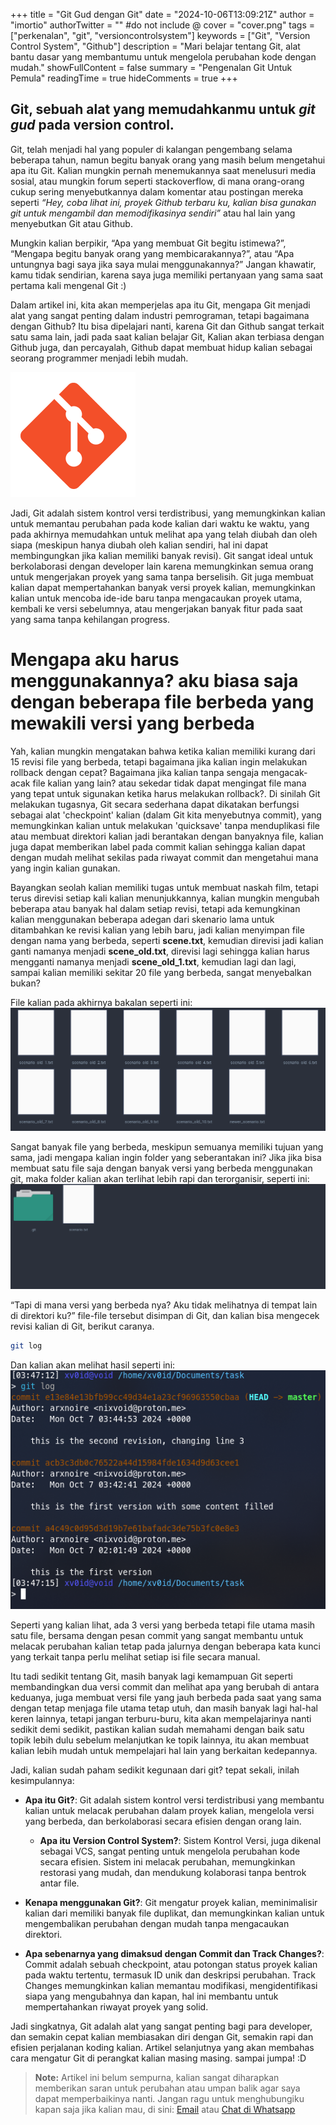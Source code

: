 +++
title = "Git Gud dengan Git"
date = "2024-10-06T13:09:21Z"
author = "imortio"
authorTwitter = "" #do not include @
cover = "cover.png"
tags = ["perkenalan", "git", "versioncontrolsystem"]
keywords = ["Git", "Version Control System", "Github"]
description = "Mari belajar tentang Git, alat bantu dasar yang membantumu untuk mengelola perubahan kode dengan mudah."
showFullContent = false
summary = "Pengenalan Git Untuk Pemula"
readingTime = true
hideComments = true
+++

## Git, sebuah alat yang memudahkanmu untuk _git gud_ pada version control.

Git, telah menjadi hal yang populer di kalangan pengembang selama beberapa tahun, namun begitu banyak orang yang masih belum mengetahui apa itu Git. Kalian mungkin pernah menemukannya saat menelusuri media sosial, atau mungkin forum seperti stackoverflow, di mana orang-orang cukup sering menyebutkannya dalam komentar atau postingan mereka seperti _“Hey, coba lihat ini, proyek Github terbaru ku, kalian bisa gunakan git untuk mengambil dan memodifikasinya sendiri”_ atau hal lain yang menyebutkan Git atau Github.

Mungkin kalian berpikir, “Apa yang membuat Git begitu istimewa?”, “Mengapa begitu banyak orang yang membicarakannya?”, atau “Apa untungnya bagi saya jika saya mulai menggunakannya?” Jangan khawatir, kamu tidak sendirian, karena saya juga memiliki pertanyaan yang sama saat pertama kali mengenal Git :)

Dalam artikel ini, kita akan memperjelas apa itu Git, mengapa Git menjadi alat yang sangat penting dalam industri pemrograman, tetapi bagaimana dengan Github? Itu bisa dipelajari nanti, karena Git dan Github sangat terkait satu sama lain, jadi pada saat kalian belajar Git, Kalian akan terbiasa dengan Github juga, dan percayalah, Github dapat membuat hidup kalian sebagai seorang programmer menjadi lebih mudah.

![Git Logo](git.png)

Jadi, Git adalah sistem kontrol versi terdistribusi, yang memungkinkan kalian untuk memantau perubahan pada kode kalian dari waktu ke waktu, yang pada akhirnya memudahkan untuk melihat apa yang telah diubah dan oleh siapa (meskipun hanya diubah oleh kalian sendiri, hal ini dapat membingungkan jika kalian memiliki banyak revisi). Git sangat ideal untuk berkolaborasi dengan developer lain karena memungkinkan semua orang untuk mengerjakan proyek yang sama tanpa berselisih. Git juga membuat kalian dapat mempertahankan banyak versi proyek kalian, memungkinkan kalian untuk mencoba ide-ide baru tanpa mengacaukan proyek utama, kembali ke versi sebelumnya, atau mengerjakan banyak fitur pada saat yang sama tanpa kehilangan progress.

# Mengapa aku harus menggunakannya? aku biasa saja dengan beberapa file berbeda yang mewakili versi yang berbeda

Yah, kalian mungkin mengatakan bahwa ketika kalian memiliki kurang dari 15 revisi file yang berbeda, tetapi bagaimana jika kalian ingin melakukan rollback dengan cepat? Bagaimana jika kalian tanpa sengaja mengacak-acak file kalian yang lain? atau sekedar tidak dapat mengingat file mana yang tepat untuk sigunakan ketika harus melakukan rollback?. Di sinilah Git melakukan tugasnya, Git secara sederhana dapat dikatakan berfungsi sebagai alat 'checkpoint' kalian (dalam Git kita menyebutnya commit), yang memungkinkan kalian untuk melakukan 'quicksave' tanpa menduplikasi file atau membuat direktori kalian jadi berantakan dengan banyaknya file, kalian juga dapat memberikan label pada commit kalian sehingga kalian dapat dengan mudah melihat sekilas pada riwayat commit dan mengetahui mana yang ingin kalian gunakan.

Bayangkan seolah kalian memiliki tugas untuk membuat naskah film, tetapi terus direvisi setiap kali kalian menunjukkannya, kalian mungkin mengubah beberapa atau banyak hal dalam setiap revisi, tetapi ada kemungkinan kalian menggunakan beberapa adegan dari skenario lama untuk ditambahkan ke revisi kalian yang lebih baru, jadi kalian menyimpan file dengan nama yang berbeda, seperti **scene.txt**, kemudian direvisi jadi kalian ganti namanya menjadi **scene_old.txt**, direvisi lagi sehingga kalian harus mengganti namanya menjadi **scene_old_1.txt**, kemudian lagi dan lagi, sampai kalian memiliki sekitar 20 file yang berbeda, sangat menyebalkan bukan?

File kalian pada akhirnya bakalan seperti ini:
![duplicated file](example.png)

Sangat banyak file yang berbeda, meskipun semuanya memiliki tujuan yang sama, jadi mengapa kalian ingin folder yang seberantakan ini? Jika jika bisa membuat satu file saja dengan banyak versi yang berbeda menggunakan git, maka folder kalian akan terlihat lebih rapi dan terorganisir, seperti ini:
![after using git](example_2.png)

“Tapi di mana versi yang berbeda nya? Aku tidak melihatnya di tempat lain di direktori ku?” file-file tersebut disimpan di Git, dan kalian bisa mengecek revisi kalian di Git, berikut caranya.
```bash
git log
```
Dan kalian akan melihat hasil seperti ini:
![git log result](gitlog.png)

Seperti yang kalian lihat, ada 3 versi yang berbeda tetapi file utama masih satu file, bersama dengan pesan commit yang sangat membantu untuk melacak perubahan kalian tetap pada jalurnya dengan beberapa kata kunci yang terkait tanpa perlu melihat setiap isi file secara manual.

Itu tadi sedikit tentang Git, masih banyak lagi kemampuan Git seperti membandingkan dua versi commit dan melihat apa yang berubah di antara keduanya, juga membuat versi file yang jauh berbeda pada saat yang sama dengan tetap menjaga file utama tetap utuh, dan masih banyak lagi hal-hal keren lainnya, tetapi jangan terburu-buru, kita akan mempelajarinya nanti sedikit demi sedikit, pastikan kalian sudah memahami dengan baik satu topik lebih dulu sebelum melanjutkan ke topik lainnya, itu akan membuat kalian lebih mudah untuk mempelajari hal lain yang berkaitan kedepannya.

Jadi, kalian sudah paham sedikit kegunaan dari git? tepat sekali, inilah kesimpulannya:
- **Apa itu Git?**:
  Git adalah sistem kontrol versi terdistribusi yang membantu kalian untuk melacak perubahan dalam proyek kalian, mengelola versi yang berbeda, dan berkolaborasi secara efisien dengan orang lain.

  - **Apa itu Version Control System?**:
  Sistem Kontrol Versi, juga dikenal sebagai VCS, sangat penting untuk mengelola perubahan kode secara efisien. Sistem ini melacak perubahan, memungkinkan restorasi yang mudah, dan mendukung kolaborasi tanpa bentrok antar file.

- **Kenapa menggunakan Git?**:
  Git mengatur proyek kalian, meminimalisir kalian dari memiliki banyak file duplikat, dan memungkinkan kalian untuk mengembalikan perubahan dengan mudah tanpa mengacaukan direktori.

- **Apa sebenarnya yang dimaksud dengan Commit dan Track Changes?**:
 Commit adalah sebuah checkpoint, atau potongan status proyek kalian pada waktu tertentu, termasuk ID unik dan deskripsi perubahan. Track Changes memungkinkan kalian memantau modifikasi, mengidentifikasi siapa yang mengubahnya dan kapan, hal ini membantu untuk mempertahankan riwayat proyek yang solid.

Jadi singkatnya, Git adalah alat yang sangat penting bagi para developer, dan semakin cepat kalian membiasakan diri dengan Git, semakin rapi dan efisien perjalanan koding kalian. Artikel selanjutnya yang akan membahas cara mengatur Git di perangkat kalian masing masing. sampai jumpa! :D

> **Note:** Artikel ini belum sempurna, kalian sangat diharapkan memberikan saran untuk perubahan atau umpan balik agar saya dapat memperbaikinya nanti. Jangan ragu untuk menghubungiku kapan saja jika kalian mau, di sini: [Email](mailto:nixvoid@proton.me) atau [Chat di Whatsapp](https://wa.me/+6282284528116)

